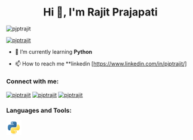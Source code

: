 
<h1 align="center">Hi 👋, I'm Rajit Prajapati</h1>
<p align="left"> <img src="https://komarev.com/ghpvc/?username=pjptrajit&label=Profile%20views&color=0e75b6&style=flat" alt="pjptrajit" /> </p>

<p align="left"> <a href="https://twitter.com/pjptrajit" target="blank"><img src="https://img.shields.io/twitter/follow/pjptrajit?logo=twitter&style=for-the-badge" alt="pjptrajit" /></a> </p>

- 🌱 I’m currently learning **Python**

- 📫 How to reach me **linkedin [https://www.linkedin.com/in/pjptrajit/]

<h3 align="left">Connect with me:</h3>
<p align="left">
<a href="https://twitter.com/pjptrajit" target="blank"><img align="center" src="https://raw.githubusercontent.com/rahuldkjain/github-profile-readme-generator/master/src/images/icons/Social/twitter.svg" alt="pjptrajit" height="30" width="40" /></a>
<a href="https://linkedin.com/in/pjptrajit" target="blank"><img align="center" src="https://raw.githubusercontent.com/rahuldkjain/github-profile-readme-generator/master/src/images/icons/Social/linked-in-alt.svg" alt="pjptrajit" height="30" width="40" /></a>
<a href="https://instagram.com/pjptrajit" target="blank"><img align="center" src="https://raw.githubusercontent.com/rahuldkjain/github-profile-readme-generator/master/src/images/icons/Social/instagram.svg" alt="pjptrajit" height="30" width="40" /></a>
</p>

<h3 align="left">Languages and Tools:</h3>
<p align="left"> <a href="https://www.python.org" target="_blank" rel="noreferrer"> <img src="https://raw.githubusercontent.com/devicons/devicon/master/icons/python/python-original.svg" alt="python" width="40" height="40"/> </a> </p>

<p>&nbsp;<img align="center" src="https://github-readme-stats.vercel.app/api?username=pjptrajit&show_icons=true&locale=en" alt="pjptr



